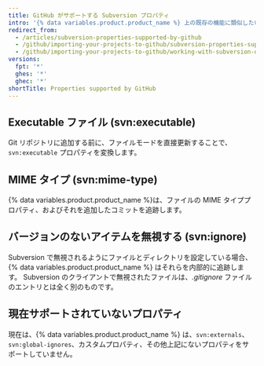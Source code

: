```yaml
---
title: GitHub がサポートする Subversion プロパティ
intro: '{% data variables.product.product_name %} 上の既存の機能に類似したいくつかの Subversion ワークフローやプロパティがあります。'
redirect_from:
  - /articles/subversion-properties-supported-by-github
  - /github/importing-your-projects-to-github/subversion-properties-supported-by-github
  - /github/importing-your-projects-to-github/working-with-subversion-on-github/subversion-properties-supported-by-github
versions:
  fpt: '*'
  ghes: '*'
  ghec: '*'
shortTitle: Properties supported by GitHub
---
```


## Executable ファイル (svn:executable)

Git リポジトリに追加する前に、ファイルモードを直接更新することで、`svn:executable` プロパティを変換します。

## MIME タイプ (svn:mime-type)

{% data variables.product.product_name %}は、ファイルの MIME タイププロパティ、およびそれを追加したコミットを追跡します。

## バージョンのないアイテムを無視する (svn:ignore)

Subversion で無視されるようにファイルとディレクトリを設定している場合、{% data variables.product.product_name %} はそれらを内部的に追跡します。 Subversion のクライアントで無視されたファイルは、*.gitignore* ファイルのエントリとは全く別のものです。

## 現在サポートされていないプロパティ

現在は、{% data variables.product.product_name %} は、`svn:externals`、`svn:global-ignores`、カスタムプロパティ、その他上記にないプロパティをサポートしていません。
